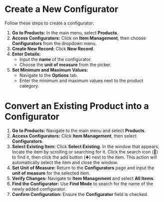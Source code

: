 # Create a New Configurator

Follow these steps to create a configurator:

1. **Go to Products:** In the main menu, select **Products**.
2. **Access Configurators:** Click on **Item Management**, then choose **Configurators** from the dropdown menu.
3. **Create New Record:** Click **New Record**.
4. **Enter Details:**
    - Input the **name** of the configurator.
    - Choose the **unit of measure** from the picker.
5. **Set Minimum and Maximum Values:**
    - Navigate to the **Options** tab.
    - Enter the minimum and maximum values next to the product category.

# Convert an Existing Product into a Configurator

1. **Go to Products:** Navigate to the main menu and select **Products**.
2. **Access Configurators:** Click **Item Management**, then select **Configurators**.
3. **Select Existing Item:** Click **Select Existing**. In the window that appears, locate the item by scrolling or searching for it. Click the search icon (🔎) to find it, then click the add button (✚) next to the item. This action will automatically select the item and close the window.
4. **Set Unit of Measure:** Return to the **Configurators** page and input the **unit of measure** for the selected item.
5. **Verify Changes:** Navigate to **Item Management** and select **All Items**.
6. **Find the Configurator:** Use **Find Mode** to search for the name of the newly added configurator.
7. **Confirm Configuration:** Ensure the **Configurator** field is checked.
